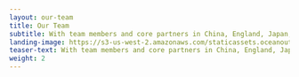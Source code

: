 ```yaml
---
layout: our-team
title: Our Team
subtitle: With team members and core partners in China, England, Japan, Mexico, Spain, South Africa, Taiwan and the United States, we are fish and seafood market experts—fishermen, scientists, entrepreneurs, and conservationists.
landing-image: https://s3-us-west-2.amazonaws.com/staticassets.oceanoutcomes.org/rollover+images/our-team-hover.jpg
teaser-text: With team members and core partners in China, England, Japan, Mexico, Spain, South Africa, Taiwan and the United States, we are fish and seafood market experts—fishermen, scientists, entrepreneurs, and conservationists.
weight: 2
---
```

